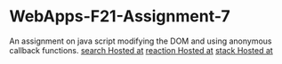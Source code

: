 # WebApps-F21-Assignment-7
An assignment on java script modifying the DOM and using anonymous callback functions.
[search Hosted at](https://github.com/44-563-WebApps-F21/webapps-f21-assignment-7-Sra1thirdy/blob/main/search.html)
[reaction Hosted at](https://github.com/44-563-WebApps-F21/webapps-f21-assignment-7-Sra1thirdy/blob/main/reaction.html)
[stack Hosted at](https://github.com/44-563-WebApps-F21/webapps-f21-assignment-7-Sra1thirdy/blob/main/stack.html)